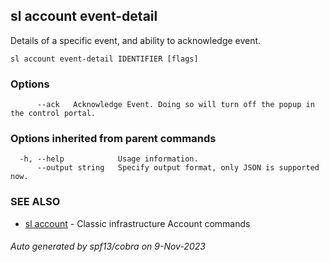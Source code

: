 ## sl account event-detail

Details of a specific event, and ability to acknowledge event.

```
sl account event-detail IDENTIFIER [flags]
```

### Options

```
      --ack   Acknowledge Event. Doing so will turn off the popup in the control portal.
```

### Options inherited from parent commands

```
  -h, --help            Usage information.
      --output string   Specify output format, only JSON is supported now.
```

### SEE ALSO

* [sl account](sl_account.md)	 - Classic infrastructure Account commands

###### Auto generated by spf13/cobra on 9-Nov-2023

